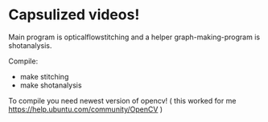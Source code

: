 Capsulized videos!
==================

Main program is opticalflowstitching and a helper graph-making-program
is shotanalysis.

Compile:
+ make stitching
+ make shotanalysis

To compile you need newest version of opencv!
( this worked for me https://help.ubuntu.com/community/OpenCV )
